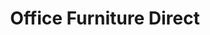 ---
title: "Office Furniture Direct"
url: /west-melbourne/office-furniture-direct/
shop: furniture
---